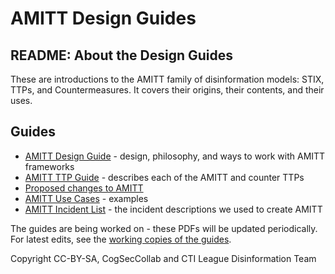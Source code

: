 # AMITT Design Guides

## README: About the Design Guides

These are introductions to the AMITT family of disinformation models: STIX, TTPs, and Countermeasures.  It covers their origins, their contents, and their uses.  


## Guides

* [AMITT Design Guide](00_AMITT_Design_Guide.pdf) - design, philosophy, and ways to work with AMITT frameworks
* [AMITT TTP Guide](01_AMITT_TTP_Guide.pdf) - describes each of the AMITT and counter TTPs
* [Proposed changes to AMITT](02_Proposed_Changes_to_AMITT.pdf)
* [AMITT Use Cases](03_AMITT_Use_Cases.pdf) - examples
* [AMITT Incident List](04_AMITT_Incident_List.pdf) - the incident descriptions we used to create AMITT

The guides are being worked on - these PDFs will be updated periodically.  For latest edits, see the [working copies of the guides](https://drive.google.com/drive/u/0/folders/1SVOp-D6ukSfqQSBTZCXfBSQPT0FAWFkH). 

Copyright CC-BY-SA, CogSecCollab and CTI League Disinformation Team
